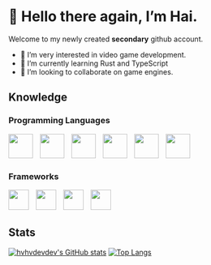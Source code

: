 # 👋 Hello there again, I’m Hai.
Welcome to my newly created __secondary__ github account.
- 👀 I’m very interested in video game development.
- 🌱 I’m currently learning Rust and TypeScript
- 💞️ I’m looking to collaborate on game engines.

## Knowledge
### Programming Languages

<div style="display: inline-block;">
<img src="https://upload.wikimedia.org/wikipedia/commons/1/18/C_Programming_Language.svg" width="48" height="48" style="display: inline;margin-right: 10px;" />
<img src="https://www.rust-lang.org/logos/rust-logo-256x256.png" width="48" height="48" style="display: inline;margin-right: 10px;" />
<img src="https://upload.wikimedia.org/wikipedia/commons/4/4c/Typescript_logo_2020.svg" width="48" height="48" style="display: inline;margin-right: 10px;" />
<img src="https://www.scala-lang.org/resources/img/frontpage/scala-spiral.png" width="48" height="48" style="display: inline;margin-right: 10px;" />
<img src="https://upload.wikimedia.org/wikipedia/commons/c/c3/Python-logo-notext.svg" width="48" height="48" style="display: inline;margin-right: 10px;" />
<img src="https://upload.wikimedia.org/wikipedia/commons/7/73/Ruby_logo.svg" width="48" height="48" style="display: inline;margin-right: 10px;" />
  
  
  
</div>

### Frameworks

<div style="display: inline-block;">

<img src="https://static.djangoproject.com/img/logos/django-logo-negative.svg" height="40" style="display: inline;margin-right: 10px;" />
<img src="https://upload.wikimedia.org/wikipedia/commons/6/62/Ruby_On_Rails_Logo.svg" height="40" style="display: inline;margin-right: 10px;" />
<img src="https://raw.githubusercontent.com/sveltejs/branding/master/svelte-horizontal.svg" height="40" style="display: inline;margin-right: 10px;" />
<img src="https://upload.wikimedia.org/wikipedia/commons/9/95/Vue.js_Logo_2.svg" height="40" style="display: inline;margin-right: 10px;" />

  
</div>

## Stats

[![hvhvdevdev's GitHub stats](https://github-readme-stats.vercel.app/api?username=hvhvdevdev&show_icons=true&theme=cobalt&hide=contribs,issues)]()
[![Top Langs](https://github-readme-stats.vercel.app/api/top-langs/?username=hvhvdevdev&layout=compact&theme=cobalt)]()

<!---
hvhvdevdev/hvhvdevdev is a ✨ special ✨ repository because its `README.md` (this file) appears on your GitHub profile.
You can click the Preview link to take a look at your changes.
--->
